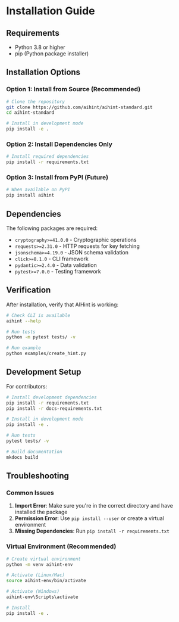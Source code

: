 # Installation Guide

## Requirements

- Python 3.8 or higher
- pip (Python package installer)

## Installation Options

### Option 1: Install from Source (Recommended)

```bash
# Clone the repository
git clone https://github.com/aihint/aihint-standard.git
cd aihint-standard

# Install in development mode
pip install -e .
```

### Option 2: Install Dependencies Only

```bash
# Install required dependencies
pip install -r requirements.txt
```

### Option 3: Install from PyPI (Future)

```bash
# When available on PyPI
pip install aihint
```

## Dependencies

The following packages are required:

- `cryptography>=41.0.0` - Cryptographic operations
- `requests>=2.31.0` - HTTP requests for key fetching
- `jsonschema>=4.19.0` - JSON schema validation
- `click>=8.1.0` - CLI framework
- `pydantic>=2.4.0` - Data validation
- `pytest>=7.0.0` - Testing framework

## Verification

After installation, verify that AIHint is working:

```bash
# Check CLI is available
aihint --help

# Run tests
python -m pytest tests/ -v

# Run example
python examples/create_hint.py
```

## Development Setup

For contributors:

```bash
# Install development dependencies
pip install -r requirements.txt
pip install -r docs-requirements.txt

# Install in development mode
pip install -e .

# Run tests
pytest tests/ -v

# Build documentation
mkdocs build
```

## Troubleshooting

### Common Issues

1. **Import Error**: Make sure you're in the correct directory and have installed the package
2. **Permission Error**: Use `pip install --user` or create a virtual environment
3. **Missing Dependencies**: Run `pip install -r requirements.txt`

### Virtual Environment (Recommended)

```bash
# Create virtual environment
python -m venv aihint-env

# Activate (Linux/Mac)
source aihint-env/bin/activate

# Activate (Windows)
aihint-env\Scripts\activate

# Install
pip install -e .
``` 